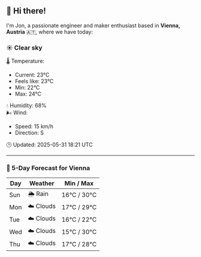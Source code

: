 ## 👋 Hi there!

I'm Jon, a passionate engineer and maker enthusiast based in **Vienna, Austria** 🇦🇹, where we have today:

### ☀️ Clear sky 

🌡️ Temperature: 
* Current: 23°C
* Feels like: 23°C
* Min: 22°C 
* Max: 24°C  

💧 Humidity: 68%  
🌬️ Wind: 
* Speed: 15 km/h 
* Direction: S  

🕒 Updated: 2025-05-31 18:21 UTC

---

### 📅 5-Day Forecast for Vienna

| Day | Weather | Min / Max |
|-----|---------|------------|
| Sun | 🌦️ Rain | 16°C / 30°C |
| Mon | ☁️ Clouds | 17°C / 29°C |
| Tue | ☁️ Clouds | 16°C / 22°C |
| Wed | ☁️ Clouds | 15°C / 30°C |
| Thu | ☁️ Clouds | 17°C / 28°C |
